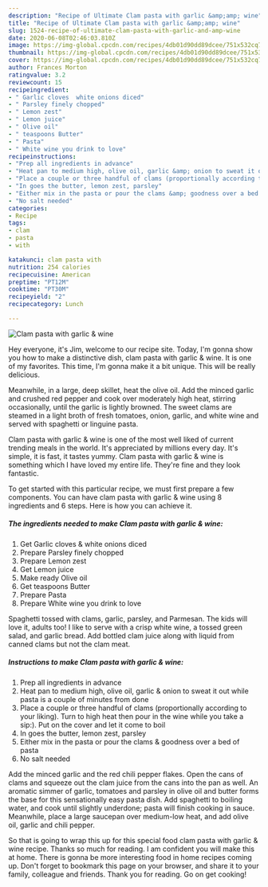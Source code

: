```yaml
---
description: "Recipe of Ultimate Clam pasta with garlic &amp;amp; wine"
title: "Recipe of Ultimate Clam pasta with garlic &amp;amp; wine"
slug: 1524-recipe-of-ultimate-clam-pasta-with-garlic-and-amp-wine
date: 2020-06-08T02:46:03.810Z
image: https://img-global.cpcdn.com/recipes/4db01d90dd89dcee/751x532cq70/clam-pasta-with-garlic-wine-recipe-main-photo.jpg
thumbnail: https://img-global.cpcdn.com/recipes/4db01d90dd89dcee/751x532cq70/clam-pasta-with-garlic-wine-recipe-main-photo.jpg
cover: https://img-global.cpcdn.com/recipes/4db01d90dd89dcee/751x532cq70/clam-pasta-with-garlic-wine-recipe-main-photo.jpg
author: Frances Morton
ratingvalue: 3.2
reviewcount: 15
recipeingredient:
- " Garlic cloves  white onions diced"
- " Parsley finely chopped"
- " Lemon zest"
- " Lemon juice"
- " Olive oil"
- " teaspoons Butter"
- " Pasta"
- " White wine you drink to love"
recipeinstructions:
- "Prep all ingredients in advance"
- "Heat pan to medium high, olive oil, garlic &amp; onion to sweat it out while pasta is a couple of minutes from done"
- "Place a couple or three handful of clams (proportionally according to your liking). Turn to high heat then pour in the wine while you take a sip:). Put on the cover and let it come to boil"
- "In goes the butter, lemon zest, parsley"
- "Either mix in the pasta or pour the clams &amp; goodness over a bed of pasta"
- "No salt needed"
categories:
- Recipe
tags:
- clam
- pasta
- with

katakunci: clam pasta with 
nutrition: 254 calories
recipecuisine: American
preptime: "PT12M"
cooktime: "PT30M"
recipeyield: "2"
recipecategory: Lunch

---
```



![Clam pasta with garlic &amp; wine](https://img-global.cpcdn.com/recipes/4db01d90dd89dcee/751x532cq70/clam-pasta-with-garlic-wine-recipe-main-photo.jpg)

Hey everyone, it's Jim, welcome to our recipe site. Today, I'm gonna show you how to make a distinctive dish, clam pasta with garlic &amp; wine. It is one of my favorites. This time, I'm gonna make it a bit unique. This will be really delicious.

Meanwhile, in a large, deep skillet, heat the olive oil. Add the minced garlic and crushed red pepper and cook over moderately high heat, stirring occasionally, until the garlic is lightly browned. The sweet clams are steamed in a light broth of fresh tomatoes, onion, garlic, and white wine and served with spaghetti or linguine pasta.

Clam pasta with garlic &amp; wine is one of the most well liked of current trending meals in the world. It's appreciated by millions every day. It's simple, it is fast, it tastes yummy. Clam pasta with garlic &amp; wine is something which I have loved my entire life. They're fine and they look fantastic.


To get started with this particular recipe, we must first prepare a few components. You can have clam pasta with garlic &amp; wine using 8 ingredients and 6 steps. Here is how you can achieve it.

<!--inarticleads1-->

##### The ingredients needed to make Clam pasta with garlic &amp; wine:

1. Get  Garlic cloves &amp; white onions diced
1. Prepare  Parsley finely chopped
1. Prepare  Lemon zest
1. Get  Lemon juice
1. Make ready  Olive oil
1. Get  teaspoons Butter
1. Prepare  Pasta
1. Prepare  White wine you drink to love


Spaghetti tossed with clams, garlic, parsley, and Parmesan. The kids will love it, adults too! I like to serve with a crisp white wine, a tossed green salad, and garlic bread. Add bottled clam juice along with liquid from canned clams but not the clam meat. 

<!--inarticleads2-->

##### Instructions to make Clam pasta with garlic &amp; wine:

1. Prep all ingredients in advance
1. Heat pan to medium high, olive oil, garlic &amp; onion to sweat it out while pasta is a couple of minutes from done
1. Place a couple or three handful of clams (proportionally according to your liking). Turn to high heat then pour in the wine while you take a sip:). Put on the cover and let it come to boil
1. In goes the butter, lemon zest, parsley
1. Either mix in the pasta or pour the clams &amp; goodness over a bed of pasta
1. No salt needed


Add the minced garlic and the red chili pepper flakes. Open the cans of clams and squeeze out the clam juice from the cans into the pan as well. An aromatic simmer of garlic, tomatoes and parsley in olive oil and butter forms the base for this sensationally easy pasta dish. Add spaghetti to boiling water, and cook until slightly underdone; pasta will finish cooking in sauce. Meanwhile, place a large saucepan over medium-low heat, and add olive oil, garlic and chili pepper. 

So that is going to wrap this up for this special food clam pasta with garlic &amp; wine recipe. Thanks so much for reading. I am confident you will make this at home. There is gonna be more interesting food in home recipes coming up. Don't forget to bookmark this page on your browser, and share it to your family, colleague and friends. Thank you for reading. Go on get cooking!
